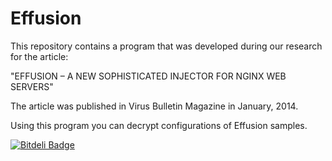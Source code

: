 Effusion
========

This repository contains a program that was developed during our research for the article:

"EFFUSION – A NEW SOPHISTICATED INJECTOR FOR NGINX WEB SERVERS" 

The article was published in Virus Bulletin Magazine in January, 2014.

Using this program you can decrypt configurations of Effusion samples. 


[![Bitdeli Badge](https://d2weczhvl823v0.cloudfront.net/e-sidorov/effusion/trend.png)](https://bitdeli.com/free "Bitdeli Badge")

